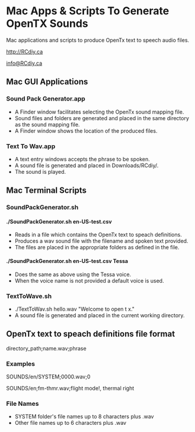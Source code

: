 # Mac Apps & Scripts To Generate OpenTX Sounds
Mac applications and scripts to produce OpenTx text to speech audio files.

http://RCdiy.ca

info@RCdiy.ca

## Mac GUI Applications
### Sound Pack Generator.app
- A Finder window facilitates selecting the OpenTx sound mapping file.
- Sound files and folders are generated and placed in the same directory as the sound mapping file.
- A Finder window shows the location of the produced files.

### Text To Wav.app
- A text entry windows accepts the phrase to be spoken.
- A sound file is generated and placed in Downloads/RCdiy/.
- The sound is played.

## Mac Terminal Scripts
### SoundPackGenerator.sh
#### ./SoundPackGenerator.sh en-US-test.csv
- Reads in a file which contains the OpenTx text to speach definitions.
- Produces a wav sound file with the filename and spoken text provided.
- The files are placed in the appropriate folders as defined in the file.

#### ./SoundPackGenerator.sh en-US-test.csv Tessa
- Does the same as above using the Tessa voice.
- When the voice name is not provided a default voice is used.

### TextToWave.sh
- ./TextToWav.sh hello.wav "Welcome to open t x."
- A sound file is generated and placed in the current working directory.

## OpenTx text to speach definitions file format
 directory_path;name.wav;phrase
### Examples
 SOUNDS/en/SYSTEM;0000.wav;0

 SOUNDS/en;fm-thmr.wav;flight mode!, thermal right
### File Names
- SYSTEM folder's file names up to 8 characters plus .wav
- Other file names up to 6 characters plus .wav
